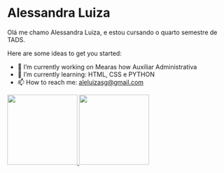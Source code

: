 
# Alessandra Luiza
Olá me chamo Alessandra Luiza, e estou cursando o quarto semestre de TADS.

Here are some ideas to get you started:

- 🔭 I’m currently working on Mearas how Auxiliar Administrativa
- 🌱 I’m currently learning: HTML, CSS e PYTHON
- 📫 How to reach me: aleluizasg@gmail.com

<div>
<a href="https://github.com/alessandraluiza">
<img height="160em" src="https://github-readme-stats.vercel.app/api?username=alessandraluiza&show_icons=true&theme=dracula&include_all_commits=true&count_private=true"/>
<img height="160em" src="https://github-readme-stats.vercel.app/api/top-langs/?username=alessandraluiza&layout=compact&langs_count=7&theme=dracula"/>
</div>
